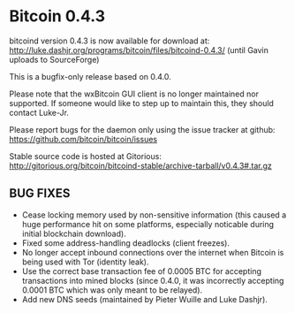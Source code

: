 Bitcoin 0.4.3
=============

bitcoind version 0.4.3 is now available for download at:
<http://luke.dashjr.org/programs/bitcoin/files/bitcoind-0.4.3/> (until Gavin uploads to SourceForge)

This is a bugfix-only release based on 0.4.0.

Please note that the wxBitcoin GUI client is no longer maintained nor supported. If someone would like to step up to maintain this, they should contact Luke-Jr.

Please report bugs for the daemon only using the issue tracker at github:
<https://github.com/bitcoin/bitcoin/issues>

Stable source code is hosted at Gitorious:
http://gitorious.org/bitcoin/bitcoind-stable/archive-tarball/v0.4.3#.tar.gz

BUG FIXES
---------

* Cease locking memory used by non-sensitive information (this caused a huge performance hit on some platforms, especially noticable during initial blockchain download).
* Fixed some address-handling deadlocks (client freezes).
* No longer accept inbound connections over the internet when Bitcoin is being used with Tor (identity leak).
* Use the correct base transaction fee of 0.0005 BTC for accepting transactions into mined blocks (since 0.4.0, it was incorrectly accepting 0.0001 BTC which was only meant to be relayed).
* Add new DNS seeds (maintained by Pieter Wuille and Luke Dashjr).

